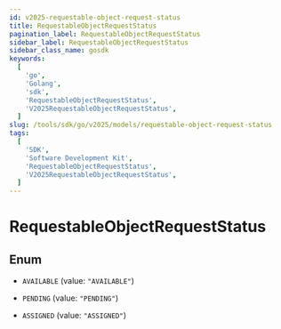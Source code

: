 ```yaml
---
id: v2025-requestable-object-request-status
title: RequestableObjectRequestStatus
pagination_label: RequestableObjectRequestStatus
sidebar_label: RequestableObjectRequestStatus
sidebar_class_name: gosdk
keywords:
  [
    'go',
    'Golang',
    'sdk',
    'RequestableObjectRequestStatus',
    'V2025RequestableObjectRequestStatus',
  ]
slug: /tools/sdk/go/v2025/models/requestable-object-request-status
tags:
  [
    'SDK',
    'Software Development Kit',
    'RequestableObjectRequestStatus',
    'V2025RequestableObjectRequestStatus',
  ]
---
```


# RequestableObjectRequestStatus

## Enum

- `AVAILABLE` (value: `"AVAILABLE"`)

- `PENDING` (value: `"PENDING"`)

- `ASSIGNED` (value: `"ASSIGNED"`)

